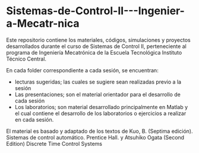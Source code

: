 # Sistemas-de-Control-II---Ingenier-a-Mecatr-nica
Este repositorio contiene los materiales, códigos, simulaciones y proyectos desarrollados durante el curso de Sistemas de Control II, perteneciente al programa de Ingeniería Mecatrónica de la Escuela Tecnológica Instituto Técnico Central.

En cada folder correspondiente a cada sesión, se encuentran:
- lecturas sugeridas; las cuales se sugiere sean realizadas previo a la sesión	
- Las presentaciones; son el material orientador para el desarrollo de cada sesión
- Los laboratorios; son material desarrollado principalmente en Matlab y el cual contiene el desarrollo de los laboratorios o ejercicios a realizar en cada sesión.

El material es basado y adaptado de los textos de Kuo, B. (Septima edición). Sistemas de control automático. Prentice Hall. y Atsuhiko Ogata (Second Edition) Discrete Time Control Systems

